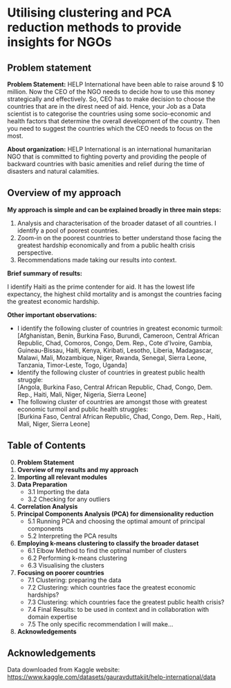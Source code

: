 # Utilising clustering and PCA reduction methods to provide insights for NGOs

## Problem statement

**Problem Statement:** HELP International have been able to raise around $ 10 million. Now the CEO of the NGO needs to decide how to use this money strategically and effectively. So, CEO has to make decision to choose the countries that are in the direst need of aid. Hence, your Job as a Data scientist is to categorise the countries using some socio-economic and health factors that determine the overall development of the country. Then you need to suggest the countries which the CEO needs to focus on the most.

**About organization:** HELP International is an international humanitarian NGO that is committed to fighting poverty and providing the people of backward countries with basic amenities and relief during the time of disasters and natural calamities.

## Overview of my approach

**My approach is simple and can be explained broadly in three main steps:**

1. Analysis and characterisation of the broader dataset of all countries. I identify a pool of poorest countries.
2. Zoom-in on the poorest countries to better understand those facing the greatest hardship economically and from a public health crisis perspective.
3. Recommendations made taking our results into context.

**Brief summary of results:**

I identify Haiti as the prime contender for aid. It has the lowest life expectancy, the highest child mortality and is amongst the countries facing the greatest economic hardship.

**Other important observations:**

- I identify the following cluster of countries in greatest economic turmoil:  
[Afghanistan, Benin, Burkina Faso, Burundi, Cameroon, Central African Republic, Chad, Comoros, Congo, Dem. Rep., Cote d'Ivoire, Gambia, Guineau-Bissau, Haiti, Kenya, Kiribati, Lesotho, Liberia, Madagascar, Malawi, Mali, Mozambique, Niger, Rwanda, Senegal, Sierra Leone, Tanzania, Timor-Leste, Togo, Uganda]
- Identify the following cluster of countries in greatest public health struggle:  
[Angola, Burkina Faso, Central African Republic, Chad, Congo, Dem. Rep., Haiti, Mali, Niger, Nigeria, Sierra Leone]
- The following cluster of countries are amongst those with greatest economic turmoil and public health struggles:  
[Burkina Faso, Central African Republic, Chad, Congo, Dem. Rep., Haiti, Mali, Niger, Sierra Leone]

## Table of Contents

0. **Problem Statement**
1. **Overview of my results and my approach**
2. **Importing all relevant modules**
3. **Data Preparation**
   - 3.1 Importing the data
   - 3.2 Checking for any outliers
4. **Correlation Analysis**
5. **Principal Components Analysis (PCA) for dimensionality reduction**
   - 5.1 Running PCA and choosing the optimal amount of principal components
   - 5.2 Interpreting the PCA results
6. **Employing k-means clustering to classify the broader dataset**
   - 6.1 Elbow Method to find the optimal number of clusters
   - 6.2 Performing k-means clustering
   - 6.3 Visualising the clusters
7. **Focusing on poorer countries**
   - 7.1 Clustering: preparing the data
   - 7.2 Clustering: which countries face the greatest economic hardships?
   - 7.3 Clustering: which countries face the greatest public health crisis?
   - 7.4 Final Results: to be used in context and in collaboration with domain expertise
   - 7.5 The only specific recommendation I will make...
8. **Acknowledgements**

## Acknowledgements

Data downloaded from Kaggle website: https://www.kaggle.com/datasets/gauravduttakiit/help-international/data

